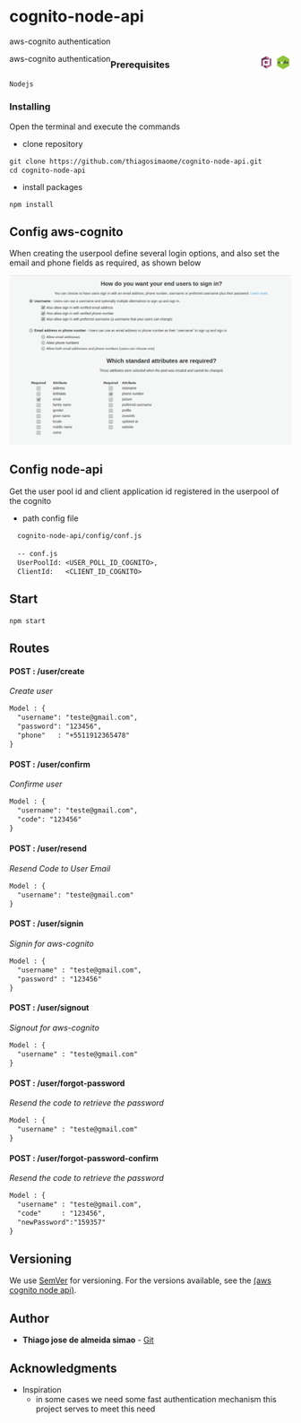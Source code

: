 # cognito-node-api

aws-cognito authentication

<div style="widht: 100%;">
    <div style="float:left">
        aws-cognito authentication
    </div>
    <div style="float:rigtht">
        <img src="./docs/img/logo_nodejs.png" width="30" height="30" style="float: right" /> <img src="./docs/img/logo_aws_cognito.jpg" width="30" height="30" style="float: right"/>
    </div>
    
</div>

### Prerequisites

```
Nodejs
```

### Installing

Open the terminal and execute the commands

- clone repository

```
git clone https://github.com/thiagosimaome/cognito-node-api.git
cd cognito-node-api
```

- install packages

```
npm install
```

## Config aws-cognito

When creating the userpool define several login options, and also set the email and phone fields as required, as shown below

![Image cognito attributes](./docs/img/model_aws_cognito.png)

## Config node-api

Get the user pool id and client application id registered in the userpool of the cognito

- path config file

```
  cognito-node-api/config/conf.js

  -- conf.js
  UserPoolId: <USER_POLL_ID_COGNITO>,
  ClientId:   <CLIENT_ID_COGNITO>
```

## Start

```
npm start
```

## Routes

#### POST : /user/create

_Create user_

```
Model : {
  "username": "teste@gmail.com",
  "password": "123456",
  "phone"   : "+5511912365478"
}

```

#### POST : /user/confirm

_Confirme user_

```
Model : {
  "username": "teste@gmail.com",
  "code": "123456"
}

```

#### POST : /user/resend

_Resend Code to User Email_

```
Model : {
  "username": "teste@gmail.com"
}

```

#### POST : /user/signin

_Signin for aws-cognito_

```
Model : {
  "username" : "teste@gmail.com",
  "password" : "123456"
}

```

#### POST : /user/signout

_Signout for aws-cognito_

```
Model : {
  "username" : "teste@gmail.com"
}

```

#### POST : /user/forgot-password

_Resend the code to retrieve the password_

```
Model : {
  "username" : "teste@gmail.com"
}
```

#### POST : /user/forgot-password-confirm

_Resend the code to retrieve the password_

```
Model : {
  "username" : "teste@gmail.com",
  "code"     : "123456",
  "newPassword":"159357"
}
```

## Versioning

We use [SemVer](http://semver.org/) for versioning. For the versions available, see the [(aws cognito node api)](https://github.com/your/project/tags).

## Author

- **Thiago jose de almeida simao** - [Git](https://github.com/thiagosimaome)

## Acknowledgments

- Inspiration
  - in some cases we need some fast authentication mechanism this project serves to meet this need

